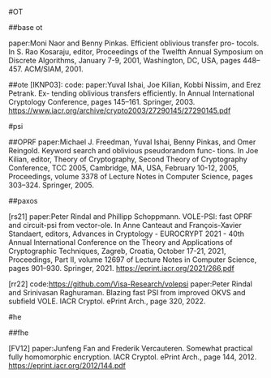 
#OT

##base ot

[NP01]:
code:https://github.com/emp-toolkit/emp-ot/blob/master/emp-ot/np.h
paper:Moni Naor and Benny Pinkas. Efficient oblivious transfer pro- tocols. In S. Rao Kosaraju, editor, Proceedings of the Twelfth Annual Symposium on Discrete Algorithms, January 7-9, 2001, Washington, DC, USA, pages 448–457. ACM/SIAM, 2001.

##ote
[IKNP03]:
code:
paper:Yuval Ishai, Joe Kilian, Kobbi Nissim, and Erez Petrank. Ex- tending oblivious transfers efficiently. In Annual International Cryptology Conference, pages 145–161. Springer, 2003.
https://www.iacr.org/archive/crypto2003/27290145/27290145.pdf

#psi

##OPRF
paper:Michael J. Freedman, Yuval Ishai, Benny Pinkas, and Omer Reingold. Keyword search and oblivious pseudorandom func- tions. In Joe Kilian, editor, Theory of Cryptography, Second Theory of Cryptography Conference, TCC 2005, Cambridge, MA, USA, February 10-12, 2005, Proceedings, volume 3378 of Lecture Notes in Computer Science, pages 303–324. Springer, 2005.

##paxos

[rs21]
paper:Peter Rindal and Phillipp Schoppmann. VOLE-PSI: fast OPRF and circuit-psi from vector-ole. In Anne Canteaut and François-Xavier Standaert, editors, Advances in Cryptology - EUROCRYPT 2021 - 40th Annual International Conference on the Theory and Applications of Cryptographic Techniques, Zagreb, Croatia, October 17-21, 2021, Proceedings, Part II, volume 12697 of Lecture Notes in Computer Science, pages 901–930. Springer, 2021.
https://eprint.iacr.org/2021/266.pdf


[rr22]
code:https://github.com/Visa-Research/volepsi
paper:Peter Rindal and Srinivasan Raghuraman. Blazing fast PSI from improved OKVS and subfield VOLE. IACR Cryptol. ePrint Arch., page 320, 2022.


#he

##fhe

[FV12]
paper:Junfeng Fan and Frederik Vercauteren. Somewhat practical fully homomorphic encryption. IACR Cryptol. ePrint Arch., page 144, 2012.
https://eprint.iacr.org/2012/144.pdf
